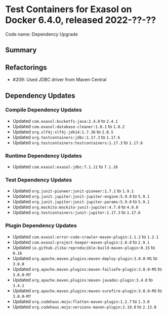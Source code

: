 # Test Containers for Exasol on Docker 6.4.0, released 2022-??-??

Code name: Dependency Upgrade

## Summary

## Refactorings

* #209: Used JDBC driver from Maven Central

## Dependency Updates

### Compile Dependency Updates

* Updated `com.exasol:bucketfs-java:2.4.0` to `2.4.1`
* Updated `com.exasol:database-cleaner:1.0.1` to `1.0.2`
* Updated `org.slf4j:slf4j-jdk14:1.7.36` to `2.0.5`
* Updated `org.testcontainers:jdbc:1.17.3` to `1.17.6`
* Updated `org.testcontainers:testcontainers:1.17.3` to `1.17.6`

### Runtime Dependency Updates

* Updated `com.exasol:exasol-jdbc:7.1.11` to `7.1.16`

### Test Dependency Updates

* Updated `org.junit-pioneer:junit-pioneer:1.7.1` to `1.9.1`
* Updated `org.junit.jupiter:junit-jupiter-engine:5.9.0` to `5.9.1`
* Updated `org.junit.jupiter:junit-jupiter-params:5.9.0` to `5.9.1`
* Updated `org.mockito:mockito-junit-jupiter:4.7.0` to `4.9.0`
* Updated `org.testcontainers:junit-jupiter:1.17.3` to `1.17.6`

### Plugin Dependency Updates

* Updated `com.exasol:error-code-crawler-maven-plugin:1.1.2` to `1.2.1`
* Updated `com.exasol:project-keeper-maven-plugin:2.8.0` to `2.9.1`
* Updated `io.github.zlika:reproducible-build-maven-plugin:0.15` to `0.16`
* Updated `org.apache.maven.plugins:maven-deploy-plugin:3.0.0-M1` to `3.0.0`
* Updated `org.apache.maven.plugins:maven-failsafe-plugin:3.0.0-M5` to `3.0.0-M7`
* Updated `org.apache.maven.plugins:maven-javadoc-plugin:3.4.0` to `3.4.1`
* Updated `org.apache.maven.plugins:maven-surefire-plugin:3.0.0-M5` to `3.0.0-M7`
* Updated `org.codehaus.mojo:flatten-maven-plugin:1.2.7` to `1.3.0`
* Updated `org.codehaus.mojo:versions-maven-plugin:2.10.0` to `2.13.0`

